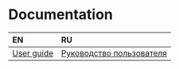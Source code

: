 # Documentation 

| EN                                                        | RU                                                                 |
|:----------------------------------------------------------|:-------------------------------------------------------------------|
| [User guide](guides/user/user-guide-en.md)                | [Руководство пользователя](guides/user/user-guide-ru.md)           |



